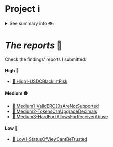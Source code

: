 # Project ℹ️

<details> <summary> See summary info 👁️ℹ️ </summary>

🔗 [2024-10-sablier](https://github.com/Cyfrin/2024-10-sablier)

🔗 Competition details on CodeHawks: [click here](https://codehawks.cyfrin.io/c/2024-10-sablier)

According to the developers:

---

_`What is Flow? Flow is a debt tracking protocol that tracks tokens owed between two parties, enabling open-ended payment streaming. The Flow protocol can be used in several areas of everyday finance, such as payroll, distributing grants, insurance premiums, loans interest, token ESOPs etc.`_

---

# Rewards Earned 💸🧠

- Experience and knowledge. 😄
- Judging $ 💸

# Lessons Learned 🧑‍💻

- Experience.

</details>

# _The reports_ 📝

Check the findings' reports I submitted:

#### High 🔴

- [🔗 High1-USDCBlacklistRisk](./High/High1-USDCBlacklistRisk.md)

#### Medium 🟡

- [🔗 Medium1-ValidERC20sAreNotSupported](./Medium/Medium1-ValidERC20sAreNotSupported.md)
- [🔗 Medium2-TokensCanUpgradeDecimals](./Medium/Medium2-TokensCanUpgradeDecimals.md)
- [🔗 Medium3-HardForkAllowsForReceiverAbuse](./Medium/Medium3-HardForkAllowsForReceiverAbuse.md)

#### Low 🔵

- [🔗 Low1-StatusOfViewCantBeTrusted](./Low/Low1-StatusOfViewCantBeTrusted.md)
